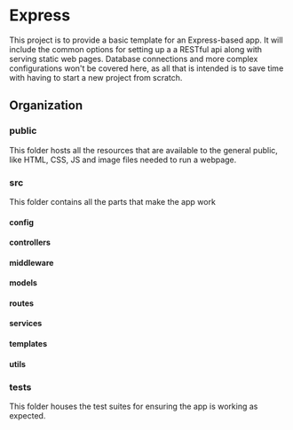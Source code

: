# Express
This project is to provide a basic template for an Express-based app. It will include the common options for setting up a a RESTful api along with serving static web pages. Database connections and more complex configurations won't be covered here, as all that is intended is to save time with having to start a new project from scratch.

## Organization
### public
This folder hosts all the resources that are available to the general public, like HTML, CSS, JS and image files needed to run a webpage.

### src
This folder contains all the parts that make the app work

#### config
#### controllers
#### middleware
#### models
#### routes
#### services
#### templates
#### utils

### tests
This folder houses the test suites for ensuring the app is working as expected.